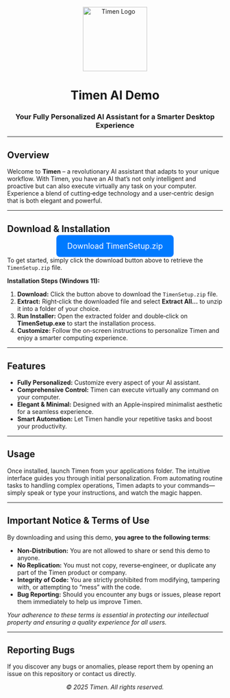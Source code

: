 <p align="center">
  <img src="https://cdn.prod.website-files.com/6769d64659dabfc4f5f4c3f9/67a8ab8cb0a89c6f48ea1625_image-p-500.png" alt="Timen Logo" width="150" />
</p>

<h1 align="center">Timen AI Demo</h1>
<h3 align="center">Your Fully Personalized AI Assistant for a Smarter Desktop Experience</h3>

---

## Overview

Welcome to **Timen** – a revolutionary AI assistant that adapts to your unique workflow. With Timen, you have an AI that’s not only intelligent and proactive but can also execute virtually any task on your computer. Experience a blend of cutting‑edge technology and a user‑centric design that is both elegant and powerful.

---

## Download & Installation

<p align="center">
  <a href="TimenSetup.zip" download style="background-color: #007aff; color: #ffffff; padding: 15px 25px; font-size: 18px; text-decoration: none; border-radius: 8px;">Download TimenSetup.zip</a>
</p>

To get started, simply click the download button above to retrieve the `TimenSetup.zip` file.

**Installation Steps (Windows 11):**

1. **Download:** Click the button above to download the `TimenSetup.zip` file.
2. **Extract:** Right‑click the downloaded file and select **Extract All...** to unzip it into a folder of your choice.
3. **Run Installer:** Open the extracted folder and double‑click on **TimenSetup.exe** to start the installation process.
4. **Customize:** Follow the on‑screen instructions to personalize Timen and enjoy a smarter computing experience.

---

## Features

- **Fully Personalized:** Customize every aspect of your AI assistant.
- **Comprehensive Control:** Timen can execute virtually any command on your computer.
- **Elegant & Minimal:** Designed with an Apple‑inspired minimalist aesthetic for a seamless experience.
- **Smart Automation:** Let Timen handle your repetitive tasks and boost your productivity.

---

## Usage

Once installed, launch Timen from your applications folder. The intuitive interface guides you through initial personalization. From automating routine tasks to handling complex operations, Timen adapts to your commands—simply speak or type your instructions, and watch the magic happen.

---

## Important Notice & Terms of Use

By downloading and using this demo, **you agree to the following terms**:

- **Non‑Distribution:** You are not allowed to share or send this demo to anyone.
- **No Replication:** You must not copy, reverse‑engineer, or duplicate any part of the Timen product or company.
- **Integrity of Code:** You are strictly prohibited from modifying, tampering with, or attempting to “mess” with the code.
- **Bug Reporting:** Should you encounter any bugs or issues, please report them immediately to help us improve Timen.

*Your adherence to these terms is essential in protecting our intellectual property and ensuring a quality experience for all users.*

---

## Reporting Bugs

If you discover any bugs or anomalies, please report them by opening an issue on this repository or contact us directly.

<p align="center">
  <em>© 2025 Timen. All rights reserved.</em>
</p>
